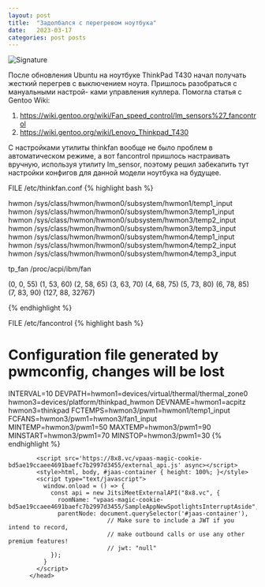 ```yaml
---
layout: post
title:  "Задолбался с перегревом ноутбука"
date:   2023-03-17
categories: post posts
---
```

![Signature](/favicon.ico)

После обновления Ubuntu на ноутбуке ThinkPad T430 начал получать жесткий
перегрев с выключением ноута. Пришлось разобраться с мануальными настрой-
ками управления куллера. Помогла статья с Gentoo Wiki:

1. https://wiki.gentoo.org/wiki/Fan_speed_control/lm_sensors%27_fancontrol
2. https://wiki.gentoo.org/wiki/Lenovo_Thinkpad_T430

С настройками утилиты thinkfan вообще не было проблем в автоматическом 
режиме, а вот fancontrol пришлось настраивать вручную, используя утилиту 
lm_sensor, поэтому решил забекапить тут настройки конфигов для данной 
модели ноутбука на будущее.

FILE /etc/thinkfan.conf
{% highlight bash %}

hwmon /sys/class/hwmon/hwmon0/subsystem/hwmon1/temp1_input
hwmon /sys/class/hwmon/hwmon0/subsystem/hwmon3/temp1_input
hwmon /sys/class/hwmon/hwmon0/subsystem/hwmon3/temp2_input
hwmon /sys/class/hwmon/hwmon0/subsystem/hwmon3/temp3_input
hwmon /sys/class/hwmon/hwmon0/subsystem/hwmon4/temp1_input
hwmon /sys/class/hwmon/hwmon0/subsystem/hwmon4/temp2_input
hwmon /sys/class/hwmon/hwmon0/subsystem/hwmon4/temp3_input

tp_fan /proc/acpi/ibm/fan

(0, 0,  55)
(1, 53, 60)
(2, 58, 65)
(3, 63, 70)
(4, 68, 75)
(5, 73, 80)
(6, 78, 85)
(7, 83, 90)
(127, 88, 32767)

{% endhighlight %}

FILE /etc/fancontrol
{% highlight bash %}
# Configuration file generated by pwmconfig, changes will be lost
INTERVAL=10
DEVPATH=hwmon1=devices/virtual/thermal/thermal_zone0 hwmon3=devices/platform/thinkpad_hwmon
DEVNAME=hwmon1=acpitz hwmon3=thinkpad
FCTEMPS=hwmon3/pwm1=hwmon1/temp1_input
FCFANS=hwmon3/pwm1=hwmon3/fan1_input
MINTEMP=hwmon3/pwm1=50
MAXTEMP=hwmon3/pwm1=90
MINSTART=hwmon3/pwm1=70
MINSTOP=hwmon3/pwm1=30
{% endhighlight %}


```<head>
        <script src='https://8x8.vc/vpaas-magic-cookie-bd5ae19ccaee4691baefc7b2997d3455/external_api.js' async></script>
        <style>html, body, #jaas-container { height: 100%; }</style>
        <script type="text/javascript">
          window.onload = () => {
            const api = new JitsiMeetExternalAPI("8x8.vc", {
              roomName: "vpaas-magic-cookie-bd5ae19ccaee4691baefc7b2997d3455/SampleAppNewSpotlightsInterruptAside",
              parentNode: document.querySelector('#jaas-container'),
							// Make sure to include a JWT if you intend to record,
							// make outbound calls or use any other premium features!
							// jwt: "null"
            });
          }
        </script>
      </head>
```

